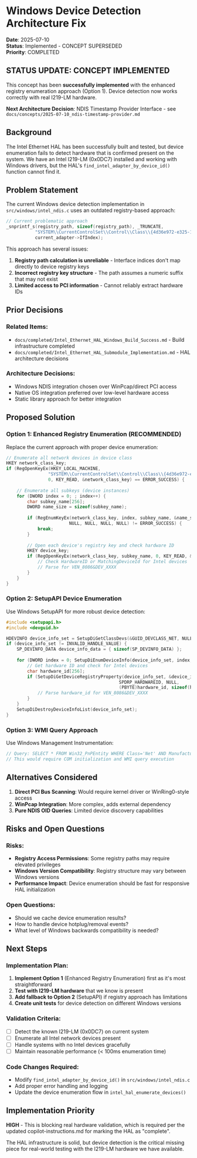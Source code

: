 # Windows Device Detection Architecture Fix

**Date**: 2025-07-10  
**Status**: Implemented - CONCEPT SUPERSEDED  
**Priority**: COMPLETED  

## STATUS UPDATE: CONCEPT IMPLEMENTED

This concept has been **successfully implemented** with the enhanced registry enumeration approach (Option 1). Device detection now works correctly with real I219-LM hardware.

**Next Architecture Decision**: NDIS Timestamp Provider Interface - see `docs/concepts/2025-07-10_ndis-timestamp-provider.md`

## Background

The Intel Ethernet HAL has been successfully built and tested, but device enumeration fails to detect hardware that is confirmed present on the system. We have an Intel I219-LM (0x0DC7) installed and working with Windows drivers, but the HAL's `find_intel_adapter_by_device_id()` function cannot find it.

## Problem Statement

The current Windows device detection implementation in `src/windows/intel_ndis.c` uses an outdated registry-based approach:

```c
// Current problematic approach
_snprintf_s(registry_path, sizeof(registry_path), _TRUNCATE,
           "SYSTEM\\CurrentControlSet\\Control\\Class\\{4d36e972-e325-11ce-bfc1-08002be10318}\\%04lu",
           current_adapter->IfIndex);
```

This approach has several issues:
1. **Registry path calculation is unreliable** - Interface indices don't map directly to device registry keys
2. **Incorrect registry key structure** - The path assumes a numeric suffix that may not exist
3. **Limited access to PCI information** - Cannot reliably extract hardware IDs

## Prior Decisions

### Related Items:
- `docs/completed/Intel_Ethernet_HAL_Windows_Build_Success.md` - Build infrastructure completed
- `docs/completed/Intel_Ethernet_HAL_Submodule_Implementation.md` - HAL architecture decisions

### Architecture Decisions:
- Windows NDIS integration chosen over WinPcap/direct PCI access
- Native OS integration preferred over low-level hardware access
- Static library approach for better integration

## Proposed Solution

### Option 1: Enhanced Registry Enumeration (RECOMMENDED)
Replace the current approach with proper device enumeration:

```c
// Enumerate all network devices in device class
HKEY network_class_key;
if (RegOpenKeyEx(HKEY_LOCAL_MACHINE, 
                "SYSTEM\\CurrentControlSet\\Control\\Class\\{4d36e972-e325-11ce-bfc1-08002be10318}",
                0, KEY_READ, &network_class_key) == ERROR_SUCCESS) {
    
    // Enumerate all subkeys (device instances)
    for (DWORD index = 0; ; index++) {
        char subkey_name[256];
        DWORD name_size = sizeof(subkey_name);
        
        if (RegEnumKeyEx(network_class_key, index, subkey_name, &name_size, 
                        NULL, NULL, NULL, NULL) != ERROR_SUCCESS) {
            break;
        }
        
        // Open each device's registry key and check hardware ID
        HKEY device_key;
        if (RegOpenKeyEx(network_class_key, subkey_name, 0, KEY_READ, &device_key) == ERROR_SUCCESS) {
            // Check HardwareID or MatchingDeviceId for Intel devices
            // Parse for VEN_8086&DEV_XXXX
        }
    }
}
```

### Option 2: SetupAPI Device Enumeration
Use Windows SetupAPI for more robust device detection:

```c
#include <setupapi.h>
#include <devguid.h>

HDEVINFO device_info_set = SetupDiGetClassDevs(&GUID_DEVCLASS_NET, NULL, NULL, DIGCF_PRESENT);
if (device_info_set != INVALID_HANDLE_VALUE) {
    SP_DEVINFO_DATA device_info_data = { sizeof(SP_DEVINFO_DATA) };
    
    for (DWORD index = 0; SetupDiEnumDeviceInfo(device_info_set, index, &device_info_data); index++) {
        // Get hardware ID and check for Intel devices
        char hardware_id[256];
        if (SetupDiGetDeviceRegistryProperty(device_info_set, &device_info_data, 
                                           SPDRP_HARDWAREID, NULL, 
                                           (PBYTE)hardware_id, sizeof(hardware_id), NULL)) {
            // Parse hardware_id for VEN_8086&DEV_XXXX
        }
    }
    SetupDiDestroyDeviceInfoList(device_info_set);
}
```

### Option 3: WMI Query Approach
Use Windows Management Instrumentation:

```c
// Query: SELECT * FROM Win32_PnPEntity WHERE Class='Net' AND Manufacturer='Intel'
// This would require COM initialization and WMI query execution
```

## Alternatives Considered

1. **Direct PCI Bus Scanning**: Would require kernel driver or WinRing0-style access
2. **WinPcap Integration**: More complex, adds external dependency
3. **Pure NDIS OID Queries**: Limited device discovery capabilities

## Risks and Open Questions

### Risks:
- **Registry Access Permissions**: Some registry paths may require elevated privileges
- **Windows Version Compatibility**: Registry structure may vary between Windows versions
- **Performance Impact**: Device enumeration should be fast for responsive HAL initialization

### Open Questions:
- Should we cache device enumeration results?
- How to handle device hotplug/removal events?
- What level of Windows backwards compatibility is needed?

## Next Steps

### Implementation Plan:
1. **Implement Option 1** (Enhanced Registry Enumeration) first as it's most straightforward
2. **Test with I219-LM hardware** that we know is present
3. **Add fallback to Option 2** (SetupAPI) if registry approach has limitations
4. **Create unit tests** for device detection on different Windows versions

### Validation Criteria:
- [ ] Detect the known I219-LM (0x0DC7) on current system
- [ ] Enumerate all Intel network devices present
- [ ] Handle systems with no Intel devices gracefully
- [ ] Maintain reasonable performance (< 100ms enumeration time)

### Code Changes Required:
- Modify `find_intel_adapter_by_device_id()` in `src/windows/intel_ndis.c`
- Add proper error handling and logging
- Update the device enumeration flow in `intel_hal_enumerate_devices()`

## Implementation Priority

**HIGH** - This is blocking real hardware validation, which is required per the updated copilot-instructions.md for marking the HAL as "complete".

The HAL infrastructure is solid, but device detection is the critical missing piece for real-world testing with the I219-LM hardware we have available.
